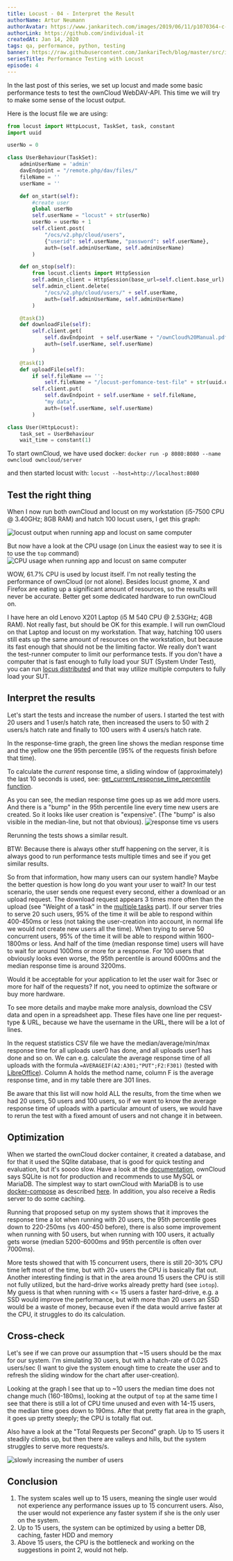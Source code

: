 ```yaml
---
title: Locust - 04 - Interpret the Result
authorName: Artur Neumann
authorAvatar: https://www.jankaritech.com/images/2019/06/11/p1070364-c-light-800.jpg
authorLink: https://github.com/individual-it
createdAt: Jan 14, 2020
tags: qa, performance, python, testing
banner: https://raw.githubusercontent.com/JankariTech/blog/master/src/imgs/fallback_banner.png
seriesTitle: Performance Testing with Locust
episode: 4
---
```


In the last post of this series, we set up locust and made some basic performance tests to test the ownCloud WebDAV-API. This time we will try to make some sense of the locust output.

Here is the locust file we are using:
```py
from locust import HttpLocust, TaskSet, task, constant
import uuid

userNo = 0

class UserBehaviour(TaskSet):
    adminUserName = 'admin'
    davEndpoint = "/remote.php/dav/files/"
    fileName = ''
    userName = ''

    def on_start(self):
        #create user
        global userNo
        self.userName = "locust" + str(userNo)
        userNo = userNo + 1
        self.client.post(
            "/ocs/v2.php/cloud/users",
            {"userid": self.userName, "password": self.userName},
            auth=(self.adminUserName, self.adminUserName)
        )

    def on_stop(self):
        from locust.clients import HttpSession
        self.admin_client = HttpSession(base_url=self.client.base_url)
        self.admin_client.delete(
            "/ocs/v2.php/cloud/users/" + self.userName,
            auth=(self.adminUserName, self.adminUserName)
        )

    @task(3)
    def downloadFile(self):
        self.client.get(
            self.davEndpoint  + self.userName + "/ownCloud%20Manual.pdf",
            auth=(self.userName, self.userName)
        )

    @task(1)
    def uploadFile(self):
        if self.fileName == '':
            self.fileName = "/locust-perfomance-test-file" + str(uuid.uuid4()) + ".txt"
        self.client.put(
            self.davEndpoint + self.userName + self.fileName,
            "my data",
            auth=(self.userName, self.userName)
        )

class User(HttpLocust):
    task_set = UserBehaviour
    wait_time = constant(1)
```

To start ownCloud, we have used docker: `docker run -p 8080:8080 --name owncloud owncloud/server`

and then started locust with: `locust --host=http://localhost:8080`

## Test the right thing

When I now run both ownCloud and locust on my workstation (i5-7500 CPU @ 3.40GHz; 8GB RAM) and hatch 100 locust users, I get this graph:

![locust output when running app and locust on same computer](/src/assets/Locust/images/locust-04-images/locust-running-on-same-computer.png)

But now have a look at the CPU usage (on Linux the easiest way to see it is to use the `top` command)
![CPU usage when running app and locust on same computer](/src/assets/Locust/images/locust-04-images/top-locust-uses-resources.png)

WOW, 61.7% CPU is used by locust itself. I'm not really testing the performance of ownCloud (or not alone). Besides locust gnome, X and Firefox are eating up a significant amount of resources, so the results will never be accurate. Better get some dedicated hardware to run ownCloud on.

I have here an old Lenovo X201 Laptop (i5 M 540 CPU @ 2.53GHz; 4GB RAM). Not really fast, but should be OK for this example. I will run ownCloud on that Laptop and locust on my workstation. That way, hatching 100 users still eats up the same amount of resources on the workstation, but because its fast enough that should not be the limiting factor. We really don't want the test-runner computer to limit our performance tests. If you don't have a computer that is fast enough to fully load your SUT (System Under Test), you can run [locus distributed](https://docs.locust.io/en/stable/running-locust-distributed.html) and that way utilize multiple computers to fully load your SUT.

## Interpret the results

Let's start the tests and increase the number of users.
I started the test with 20 users and 1 user/s hatch rate, then increased the users to 50 with 2 users/s hatch rate and finally to 100 users with 4 users/s hatch rate.

In the response-time graph, the green line shows the median response time and the yellow one the 95th percentile (95% of the requests finish before that time).

To calculate the *current* response time, a sliding window of (approximately) the last 10 seconds is used, see: [get_current_response_time_percentile function](https://github.com/locustio/locust/blob/6ba31c83acae6d26297a23de0eaaef34b3838330/locust/stats.py#L504).

As you can see, the median response time goes up as we add more users. And there is a "bump" in the 95th percentile line every time new users are created. So it looks like user creation is "expensive". (The "bump" is also visible in the median-line, but not that obvious).
![response time vs users](/src/assets/Locust/images/locust-04-images/increasing-users-increased-response-time.png)

Rerunning the tests shows a similar result.

BTW: Because there is always other stuff happening on the server, it is always good to run performance tests multiple times and see if you get similar results.

So from that information, how many users can our system handle? Maybe the better question is how long do you want your user to wait? In our test scenario, the user sends one request every second, either a download or an upload request. The download request appears 3 times more often than the upload (see "Weight of a task" in the [multiple tasks](https://dev.to/jankaritech/performance-testing-with-locust-02-multiple-tasks-4ckn) part).
If our server tries to serve 20 such users, 95% of the time it will be able to respond within 400-450ms or less (not taking the user-creation into account, in normal life we would not create new users all the time). When trying to serve 50 concurrent users, 95% of the time it will be able to respond within 1600-1800ms or less. And half of the time (median response time) users will have to wait for around 1000ms or more for a response. For 100 users that obviously looks even worse, the 95th percentile is around 6000ms and the median response time is around 3200ms.

Would it be acceptable for your application to let the user wait for 3sec or more for half of the requests? If not, you need to optimize the software or buy more hardware.

To see more details and maybe make more analysis, download the CSV data and open in a spreadsheet app.
These files have one line per request-type & URL, because we have the username in the URL, there will be a lot of lines.

In the request statistics CSV file we have the median/average/min/max response time for all uploads user0 has done, and all uploads user1 has done and so on. We can e.g. calculate the average response time of all uploads with the formula `=AVERAGEIF(A2:A301;"PUT";F2:F301)` (tested with [LibreOffice](https://www.libreoffice.org)). Column A holds the method name, column F is the average response time, and in my table there are 301 lines.

Be aware that this list will now hold ALL the results, from the time when we had 20 users, 50 users and 100 users, so if we want to know the average response time of uploads with a particular amount of users, we would have to rerun the test with a fixed amount of users and not change it in between.

## Optimization

When we started the ownCloud docker container, it created a database, and for that it used the SQlite database, that is good for quick testing and evaluation, but it's soooo slow. Have a look at the [documentation](https://doc.owncloud.com/server/10.3/admin_manual/installation/system_requirements.html#server), ownCloud says SQLite is not for production and recommends to use MySQL or MariaDB.
The simplest way to start ownCloud with MariaDB is to use [docker-compose](https://docs.docker.com/compose/) as described [here](https://doc.owncloud.com/server/admin_manual/installation/docker/). In addition, you also receive a Redis server to do some caching.

Running that proposed setup on my system shows that it improves the response time a lot when running with 20 users, the 95th percentile goes down to 220-250ms (vs 400-450 before), there is also some improvement when running with 50 users, but when running with 100 users, it actually gets worse (median 5200-6000ms and 95th percentile is often over 7000ms).

More tests showed that with 15 concurrent users, there is still 20-30% CPU time left most of the time, but with 20+ users the CPU is basically flat out.
Another interesting finding is that in the area around 15 users the CPU is still not fully utilized, but the hard-drive works already pretty hard (see `iotop`). My guess is that when running with <= 15 users a faster hard-drive, e.g. a SSD would improve the performance, but with more than 20 users an SSD would be a waste of money, because even if the data would arrive faster at the CPU, it struggles to do its calculation.

## Cross-check

Let's see if we can prove our assumption that ~15 users should be the max for our system. I'm simulating 30 users, but with a hatch-rate of 0.025 users/sec (I want to give the system enough time to create the user and to refresh the sliding window for the chart after user-creation).

Looking at the graph I see that up to ~10 users the median time does not change much (160-180ms), looking at the output of `top` at the same time I see that there is still a lot of CPU time unused and even with 14-15 users, the median time goes down to 190ms. After that pretty flat area in the graph, it goes up pretty steeply; the CPU is totally flat out.

Also have a look at the "Total Requests per Second" graph. Up to 15 users it steadily climbs up, but then there are valleys and hills, but the system struggles to serve more requests/s.

![slowly increasing the number of users](/src/assets/Locust/images/locust-04-images/slowly-increasing-num-of-users.png)

## Conclusion

1. The system scales well up to 15 users, meaning the single user would not experience any performance issues up to 15 concurrent users. Also, the user would not experience any faster system if she is the only user on the system.
2. Up to 15 users, the system can be optimized by using a better DB, caching, faster HDD and memory
3. Above 15 users, the CPU is the bottleneck and working on the suggestions in point 2, would not help.
